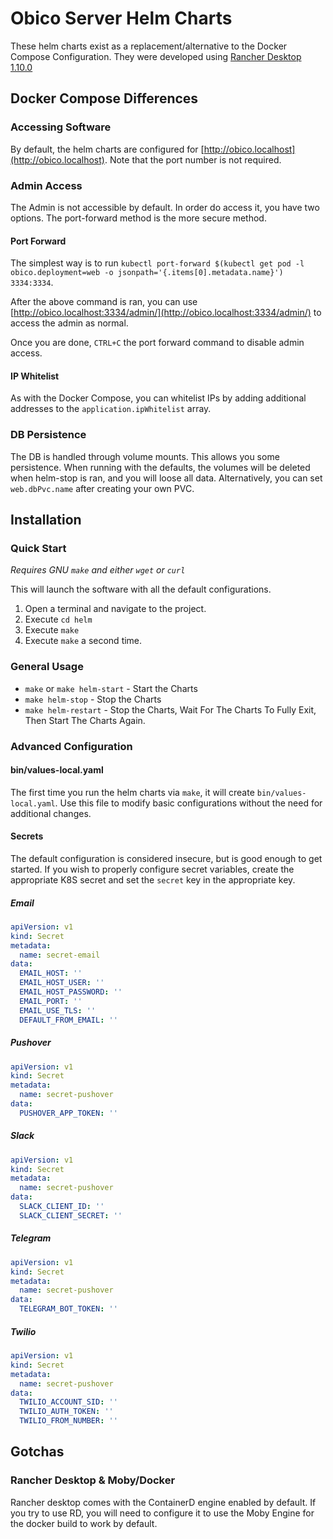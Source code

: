 # Obico Server Helm Charts

These helm charts exist as a replacement/alternative to the Docker Compose Configuration. They were developed using
[Rancher Desktop 1.10.0](https://github.com/rancher-sandbox/rancher-desktop)

## Docker Compose Differences

### Accessing Software

By default, the helm charts are configured for [http://obico.localhost](http://obico.localhost). Note that the port number is not required.

### Admin Access

The Admin is not accessible by default. In order do access it, you have two options. The port-forward method is the more secure method.

#### Port Forward

The simplest way is to run `kubectl port-forward $(kubectl get pod -l obico.deployment=web -o jsonpath='{.items[0].metadata.name}') 3334:3334`.

After the above command is ran, you can use [http://obico.localhost:3334/admin/](http://obico.localhost:3334/admin/) to access the admin as normal.

Once you are done, `CTRL+C` the port forward command to disable admin access.

#### IP Whitelist

As with the Docker Compose, you can whitelist IPs by adding additional addresses to the `application.ipWhitelist` array.

### DB Persistence

The DB is handled through volume mounts. This allows you some persistence. When running with the defaults, the volumes will
be deleted when helm-stop is ran, and you will loose all data. Alternatively, you can set `web.dbPvc.name` after creating your own PVC.

## Installation

### Quick Start

*Requires GNU `make` and either `wget` or `curl`*

This will launch the software with all the default configurations.

1. Open a terminal and navigate to the project.
2. Execute `cd helm`
3. Execute `make`
4. Execute `make` a second time.

### General Usage

- `make` or `make helm-start` - Start the Charts
- `make helm-stop` - Stop the Charts
- `make helm-restart` - Stop the Charts, Wait For The Charts To Fully Exit, Then Start The Charts Again.

### Advanced Configuration

#### bin/values-local.yaml

The first time you run the helm charts via `make`, it will create `bin/values-local.yaml`. Use this file to modify
basic configurations without the need for additional changes.

#### Secrets

The default configuration is considered insecure, but is good enough to get started. If you wish to properly configure
secret variables, create the appropriate K8S secret and set the `secret` key in the appropriate key.

##### Email

```yaml
apiVersion: v1
kind: Secret
metadata:
  name: secret-email
data:
  EMAIL_HOST: ''
  EMAIL_HOST_USER: ''
  EMAIL_HOST_PASSWORD: ''
  EMAIL_PORT: ''
  EMAIL_USE_TLS: ''
  DEFAULT_FROM_EMAIL: ''
```

##### Pushover

```yaml
apiVersion: v1
kind: Secret
metadata:
  name: secret-pushover
data:
  PUSHOVER_APP_TOKEN: ''
```


##### Slack

```yaml
apiVersion: v1
kind: Secret
metadata:
  name: secret-pushover
data:
  SLACK_CLIENT_ID: ''
  SLACK_CLIENT_SECRET: ''
```

##### Telegram

```yaml
apiVersion: v1
kind: Secret
metadata:
  name: secret-pushover
data:
  TELEGRAM_BOT_TOKEN: ''
```

##### Twilio

```yaml
apiVersion: v1
kind: Secret
metadata:
  name: secret-pushover
data:
  TWILIO_ACCOUNT_SID: ''
  TWILIO_AUTH_TOKEN: ''
  TWILIO_FROM_NUMBER: ''
```

## Gotchas

### Rancher Desktop & Moby/Docker

Rancher desktop comes with the ContainerD engine enabled by default. If you try to use RD, you will need to configure it to use the Moby Engine for the docker build to work by default.
